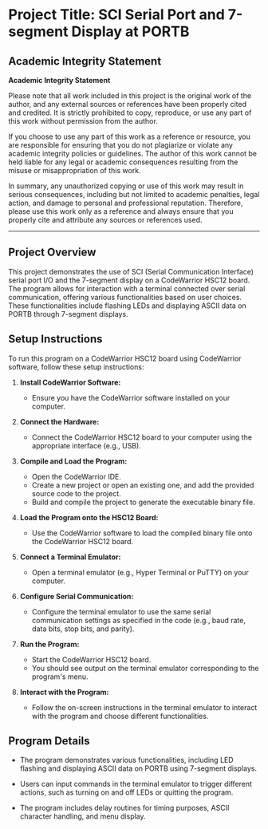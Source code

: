 # Project Title: SCI Serial Port and 7-segment Display at PORTB

## Academic Integrity Statement

**Academic Integrity Statement**

Please note that all work included in this project is the original work of the author, and any external sources or references have been properly cited and credited. It is strictly prohibited to copy, reproduce, or use any part of this work without permission from the author.

If you choose to use any part of this work as a reference or resource, you are responsible for ensuring that you do not plagiarize or violate any academic integrity policies or guidelines. The author of this work cannot be held liable for any legal or academic consequences resulting from the misuse or misappropriation of this work.

In summary, any unauthorized copying or use of this work may result in serious consequences, including but not limited to academic penalties, legal action, and damage to personal and professional reputation. Therefore, please use this work only as a reference and always ensure that you properly cite and attribute any sources or references used.

---

## Project Overview

This project demonstrates the use of SCI (Serial Communication Interface) serial port I/O and the 7-segment display on a CodeWarrior HSC12 board. The program allows for interaction with a terminal connected over serial communication, offering various functionalities based on user choices. These functionalities include flashing LEDs and displaying ASCII data on PORTB through 7-segment displays.

## Setup Instructions

To run this program on a CodeWarrior HSC12 board using CodeWarrior software, follow these setup instructions:

1. **Install CodeWarrior Software:**
   - Ensure you have the CodeWarrior software installed on your computer.

2. **Connect the Hardware:**
   - Connect the CodeWarrior HSC12 board to your computer using the appropriate interface (e.g., USB).

3. **Compile and Load the Program:**
   - Open the CodeWarrior IDE.
   - Create a new project or open an existing one, and add the provided source code to the project.
   - Build and compile the project to generate the executable binary file.

4. **Load the Program onto the HSC12 Board:**
   - Use the CodeWarrior software to load the compiled binary file onto the CodeWarrior HSC12 board.

5. **Connect a Terminal Emulator:**
   - Open a terminal emulator (e.g., Hyper Terminal or PuTTY) on your computer.

6. **Configure Serial Communication:**
   - Configure the terminal emulator to use the same serial communication settings as specified in the code (e.g., baud rate, data bits, stop bits, and parity).

7. **Run the Program:**
   - Start the CodeWarrior HSC12 board.
   - You should see output on the terminal emulator corresponding to the program's menu.

8. **Interact with the Program:**
   - Follow the on-screen instructions in the terminal emulator to interact with the program and choose different functionalities.

## Program Details

- The program demonstrates various functionalities, including LED flashing and displaying ASCII data on PORTB using 7-segment displays.

- Users can input commands in the terminal emulator to trigger different actions, such as turning on and off LEDs or quitting the program.

- The program includes delay routines for timing purposes, ASCII character handling, and menu display.


